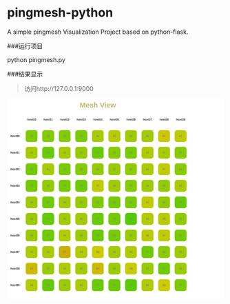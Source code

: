 # pingmesh-python
A simple pingmesh Visualization Project based on python-flask.

###运行项目

python pingmesh.py

###结果显示

>访问http://127.0.0.1:9000

![效果图](https://github.com/Alpha0312/pingmesh-python/blob/master/static/images/pingmesh.png?raw=true)